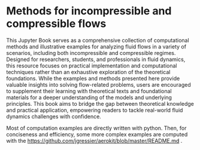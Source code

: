 # Methods for incompressible and compressible flows

<p text-align=justify>
This Jupyter Book serves as a comprehensive collection of computational methods and illustrative examples for analyzing fluid flows in a variety of scenarios, including both incompressible and compressible regimes. 
Designed for researchers, students, and professionals in fluid dynamics, this resource focuses on practical implementation and computational techniques rather than an exhaustive exploration of the theoretical foundations. 
While the examples and methods presented here provide valuable insights into solving flow-related problems, users are encouraged to supplement their learning with theoretical texts and foundational materials for a deeper understanding of the models and underlying principles.
This book aims to bridge the gap between theoretical knowledge and practical application, empowering readers to tackle real-world fluid dynamics challenges with confidence.
</p>

Most of computation examples are directly written with python. Then, for conciseness and efficiency, some more complex examples are computed with the https://github.com/jgressier/aerokit/blob/master/README.md .

```{tableofcontents}
```
